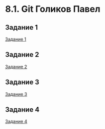 # 8.1. Git Голиков Павел
## Задание 1
[Задание 1](https://github.com/GolgoPA/Zadanie-1/commit/92d98bb5755c899a9adb0856e034d0b833ccbdbf)
## Задание 2
[Задание 2](https://github.com/GolgoPA/8-1-hw/commit/159dbe246744868547b141a20b0505adf98fddfa)
## Задание 3 
[Задание 3](https://github.com/GolgoPA/8-1-hw/network)
## Задание 4
[Задание 4](https://github.com/GolgoPA/8-1-hw/network)